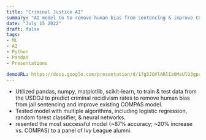 ```yaml
---
title: "Criminal Justice AI"
summary: "AI model to to remove human bias from sentencing & improve COMPAS"
date: "July 15 2022"
draft: false
tags:
- ML
- AI
- Python
- Pandas
- Presentations

demoURL: https://docs.google.com/presentation/d/1fg3JQVlARlIz0MsUlO3gpdrQ76BD-Gw2e2R1KZpkpME/edit?usp=sharing&usp=embed_facebook
---
```


- Utilized pandas, numpy, matplotlib, scikit-learn, to train & test data from the USDOJ to predict criminal recidivism rates to remove human bias from jail sentencing and improve existing COMPAS model.
- Tested model with multiple algorithms, including logistic regression, random forest classifier, & neural networks.
- resented the most successful model (~87% accuracy; ~20% increase vs. COMPAS) to a panel of Ivy League alumni.